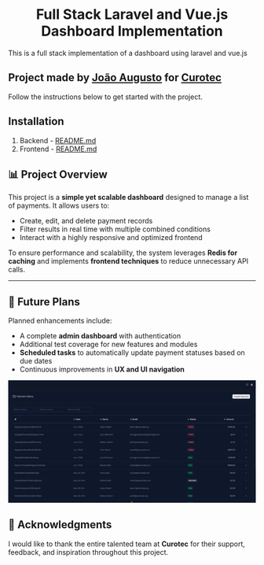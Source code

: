 <h1 align="center">Full Stack Laravel and Vue.js Dashboard Implementation</h1>

This is a full stack implementation of a dashboard using laravel and vue.js

## Project made by [João Augusto](https://github.com/joaoaugustojr) for [Curotec](https://talent.curotec.com/candidate)


Follow the instructions below to get started with the project.

## Installation

1. Backend - [README.md](https://github.com/joaoaugustojr/data-management-dashboard/blob/main/data-management-api/README.md)
2. Frontend - [README.md](https://github.com/joaoaugustojr/data-management-dashboard/blob/main/data-management-front/README.md)

## 📊 Project Overview

This project is a **simple yet scalable dashboard** designed to manage a list of payments. It allows users to:

- Create, edit, and delete payment records  
- Filter results in real time with multiple combined conditions  
- Interact with a highly responsive and optimized frontend

To ensure performance and scalability, the system leverages **Redis for caching** and implements **frontend techniques** to reduce unnecessary API calls.

---

## 🔮 Future Plans

Planned enhancements include:

- A complete **admin dashboard** with authentication  
- Additional test coverage for new features and modules  
- **Scheduled tasks** to automatically update payment statuses based on due dates  
- Continuous improvements in **UX and UI navigation**

![alt text](image.png)

## 🙏 Acknowledgments

I would like to thank the entire talented team at **Curotec** for their support, feedback, and inspiration throughout this project.